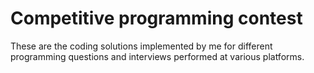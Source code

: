 # Competitive programming contest
These are the coding solutions implemented by me for different programming questions and interviews performed at various platforms.
